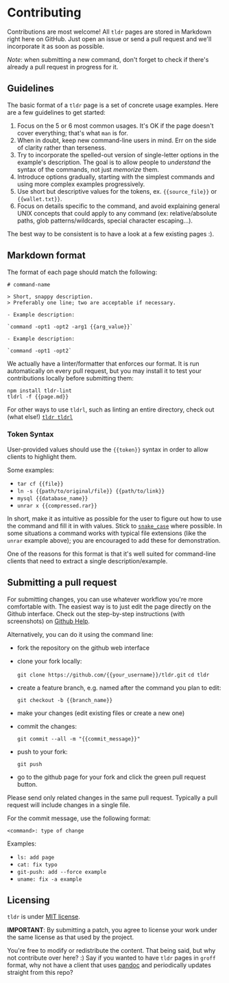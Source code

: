 # Contributing

Contributions are most welcome! All `tldr` pages are stored in Markdown right here on GitHub. Just open an issue or send a pull request and we'll incorporate it as soon as possible.

*Note*: when submitting a new command, don't forget to check if there's already a pull request in progress for it.

## Guidelines

The basic format of a `tldr` page is a set of concrete usage examples.
Here are a few guidelines to get started:

1. Focus on the 5 or 6 most common usages. It's OK if the page doesn't cover everything; that's what `man` is for.
2. When in doubt, keep new command-line users in mind. Err on the side of clarity rather than terseness.
3. Try to incorporate the spelled-out version of single-letter options in the example's description. The goal is to allow people to *understand* the syntax of the commands, not just *memorize* them.
4. Introduce options gradually, starting with the simplest commands and using more complex examples progressively.
5. Use short but descriptive values for the tokens, ex. `{{source_file}}` or `{{wallet.txt}}`.
6. Focus on details specific to the command, and avoid explaining general UNIX concepts that could apply to any command (ex: relative/absolute paths, glob patterns/wildcards, special character escaping...).

The best way to be consistent is to have a look at a few existing pages :).

## Markdown format

The format of each page should match the following:

```
# command-name

> Short, snappy description.
> Preferably one line; two are acceptable if necessary.

- Example description:

`command -opt1 -opt2 -arg1 {{arg_value}}`

- Example description:

`command -opt1 -opt2`
```

We actually have a linter/formatter that enforces our format.
It is run automatically on every pull request,
but you may install it to test your contributions locally before submitting them:

```
npm install tldr-lint
tldrl -f {{page.md}}
```

For other ways to use `tldrl`, such as linting an entire directory, check out (what else!)
[`tldr tldrl`](https://github.com/tldr-pages/tldr/blob/master/pages/common/tldrl.md)

### Token Syntax
User-provided values should use the `{{token}}` syntax in order to allow clients
to highlight them. 

Some examples: 
- `tar cf {{file}}`
- `ln -s {{path/to/original/file}} {{path/to/link}}`
- `mysql {{database_name}}`
- `unrar x {{compressed.rar}}`

In short, make it as intuitive as possible for the user to figure out
how to use the command and fill it in with values.
Stick to [`snake_case`](https://en.wikipedia.org/wiki/Snake_case) where possible.
In some situations a command works with typical file extensions
(like the `unrar` example above); you are encouraged to add these for demonstration.

One of the reasons for this format is that it's well suited for command-line
clients that need to extract a single description/example.

## Submitting a pull request

For submitting changes, you can use whatever workflow you're more comfortable with.
The easiest way is to just edit the page directly on the Github interface.
Check out the step-by-step instructions (with screenshots) on
[Github Help](https://help.github.com/articles/editing-files-in-another-user-s-repository/).

Alternatively, you can do it using the command line:

- fork the repository on the github web interface

- clone your fork locally:

    `git clone https://github.com/{{your_username}}/tldr.git`
    `cd tldr`

- create a feature branch, e.g. named after the command you plan to edit:

    `git checkout -b {{branch_name}}`

- make your changes (edit existing files or create a new one)

- commit the changes:

    `git commit --all -m "{{commit_message}}"`
    
- push to your fork:

    `git push`
    
- go to the github page for your fork and click the green pull request button.

Please send only related changes in the same pull request.
Typically a pull request will include changes in a single file.

For the commit message, use the following format:

    <command>: type of change

Examples:
  - `ls: add page`
  - `cat: fix typo`
  - `git-push: add --force example`
  - `uname: fix -a example`

## Licensing

`tldr` is under [MIT license](https://github.com/tldr-pages/tldr/blob/master/LICENSE.md).

**IMPORTANT**: By submitting a patch, you agree to license your work under the
same license as that used by the project.

You're free to modify or redistribute the content. That being said, but why not contribute over here? :) Say if you wanted to have `tldr` pages in `groff` format, why not have a client that uses [pandoc](http://johnmacfarlane.net/pandoc/) and periodically updates straight from this repo?
